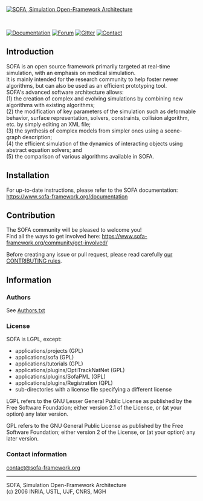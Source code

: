[![SOFA, Simulation Open-Framework Architecture](https://www.sofa-framework.org/wp-content/uploads/2013/01/SOFA_LOGO_ORANGE_2-normal.png)](https://www.sofa-framework.org/)

<br/>

[![Documentation](https://img.shields.io/badge/doc-on_website-green.svg)](https://www.sofa-framework.org/community/doc/)
[![Forum](https://img.shields.io/badge/support-on_forum-blue.svg)](https://www.sofa-framework.org/community/forum/)
[![Gitter](https://badges.gitter.im/sofa-framework/sofa.svg)](https://gitter.im/sofa-framework/sofa)
[![Contact](https://img.shields.io/badge/contact-on_website-orange.svg)](https://www.sofa-framework.org/consortium/contact/)  

## Introduction

SOFA is an open source framework primarily targeted at real-time simulation, 
with an emphasis on medical simulation.  
It is mainly intended for the research community to help foster newer 
algorithms, but can also be used as an efficient prototyping tool.  
SOFA's advanced software architecture allows:  
(1) the creation of complex and evolving simulations by combining new algorithms
    with existing algorithms;  
(2) the modification of key parameters of the simulation  such as deformable
    behavior, surface representation, solvers, constraints, collision algorithm,
    etc. by simply editing an XML file;  
(3) the synthesis of complex models from simpler ones using a scene-graph
    description;  
(4) the efficient simulation of the dynamics of interacting objects using
    abstract equation solvers; and  
(5) the comparison of various algorithms available in SOFA. 


## Installation

For up-to-date instructions, please refer to the SOFA documentation:  
https://www.sofa-framework.org/documentation


## Contribution

The SOFA community will be pleased to welcome you!  
Find all the ways to get involved here: https://www.sofa-framework.org/community/get-involved/

Before creating any issue or pull request, please read carefully [our CONTRIBUTING rules](https://github.com/sofa-framework/sofa/blob/master/CONTRIBUTING.md).


## Information

### Authors
See [Authors.txt](https://github.com/sofa-framework/sofa/blob/master/Authors.txt)

### License
SOFA is LGPL, except:
- applications/projects (GPL)
- applications/sofa (GPL)
- applications/tutorials (GPL)
- applications/plugins/OptiTrackNatNet (GPL)
- applications/plugins/SofaPML (GPL)
- applications/plugins/Registration (QPL)
- sub-directories with a license file specifying a different license

LGPL refers to the GNU Lesser General Public License as published by the Free Software
Foundation; either version 2.1 of the License, or (at your option) any later 
version.

GPL refers to the GNU General Public License as published by the Free Software Foundation;
either version 2 of the License, or (at your option) any later version.

### Contact information
contact@sofa-framework.org

-----------------------------------------------------------------------------

SOFA, Simulation Open-Framework Architecture  
(c) 2006 INRIA, USTL, UJF, CNRS, MGH
